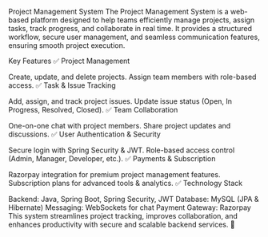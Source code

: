 Project Management System 
The Project Management System is a web-based platform designed to help teams efficiently manage projects, assign tasks, track progress, and collaborate in real time. It provides a structured workflow, secure user management, and seamless communication features, ensuring smooth project execution.

Key Features
✅ Project Management

Create, update, and delete projects.
Assign team members with role-based access.
✅ Task & Issue Tracking

Add, assign, and track project issues.
Update issue status (Open, In Progress, Resolved, Closed).
✅ Team Collaboration

One-on-one chat with project members.
Share project updates and discussions.
✅ User Authentication & Security

Secure login with Spring Security & JWT.
Role-based access control (Admin, Manager, Developer, etc.).
✅ Payments & Subscription

Razorpay integration for premium project management features.
Subscription plans for advanced tools & analytics.
✅ Technology Stack

Backend: Java, Spring Boot, Spring Security, JWT
Database: MySQL (JPA & Hibernate)
Messaging: WebSockets for chat
Payment Gateway: Razorpay
This system streamlines project tracking, improves collaboration, and enhances productivity with secure and scalable backend services. 🚀
